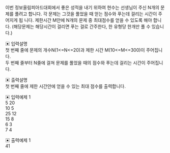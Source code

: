 이번 정보올림피아드대회에서 좋은 성적을 내기 위하여 현수는 선생님이 주신 N개의 문제를 풀려고 합니다. 각 문제는 그것을 풀었을 때 얻는 점수와 푸는데 걸리는 시간이 주어지게 됩 니다. 제한시간 M안에 N개의 문제 중 최대점수를 얻을 수 있도록 해야 합니다. (해당문제는 해당시간이 걸리면 푸는 걸로 간주한다, 한 유형당 한개만 풀 수 있습니다.)


▣ 입력설명          
첫 번째 줄에 문제의 개수N(1<=N<=20)과 제한 시간 M(10<=M<=300)이 주어집니다.  
두 번째 줄부터 N줄에 걸쳐 문제를 풀었을 때의 점수와 푸는데 걸리는 시간이 주어집니다.


▣ 출력설명           
첫 번째 줄에 제한 시간안에 얻을 수 있는 최대 점수를 출력합니다.


▣ 입력예제 1   
5 20      
10 5        
25 12       
15 8         
6 3       
7 4        

 
▣ 출력예제 1  
41

